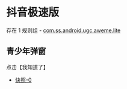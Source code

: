 # 抖音极速版

存在 1 规则组 - [com.ss.android.ugc.aweme.lite](/src/apps/com.ss.android.ugc.aweme.lite.ts)

## 青少年弹窗

点击【我知道了】

- [快照-0](https://gkd-kit.gitee.io/import/13111607)

